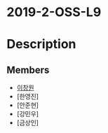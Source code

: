 # 2019-2-OSS-L9

# Description

## Members

* [이창원](https://lcw921.github.io/static_page/)
* [한영진]
* [안준현]
* [강민우]
* [금상인]
